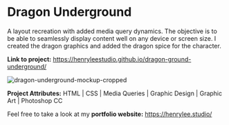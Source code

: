 # Dragon Underground

A layout recreation with added media query dynamics. The objective is to be able to seamlessly display content well on any device or screen size. I created the dragon graphics and added the dragon spice for the character.

**Link to project:** https://henryleestudio.github.io/dragon-ground-underground/

![dragon-underground-mockup-cropped](https://user-images.githubusercontent.com/101936420/164996248-a6fa2427-0835-442e-8332-c07f127ae3cd.png)

**Project Attributes:** HTML | CSS | Media Queries | Graphic Design | Graphic Art | Photoshop CC

Feel free to take a look at my **portfolio website:** https://henrylee.studio/
